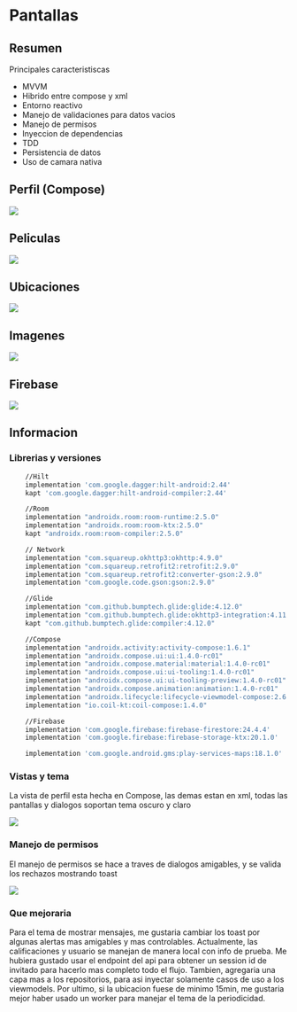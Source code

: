 # Pantallas

## Resumen
Principales caracteristiscas
- MVVM
- Hibrido entre compose y xml
- Entorno reactivo
- Manejo de validaciones para datos vacios
- Manejo de permisos
- Inyeccion de dependencias
- TDD
- Persistencia de datos
- Uso de camara nativa

## Perfil (Compose) 
<img src="images/profile.png">

## Peliculas
<img src="images/movies.png">

## Ubicaciones
<img src="images/locations.png">

## Imagenes
<img src="images/images.png">

## Firebase
<img src="images/firebase.png">

## Informacion
### Librerias y versiones
```sh
    //Hilt
    implementation 'com.google.dagger:hilt-android:2.44'
    kapt 'com.google.dagger:hilt-android-compiler:2.44'

    //Room
    implementation "androidx.room:room-runtime:2.5.0"
    implementation "androidx.room:room-ktx:2.5.0"
    kapt "androidx.room:room-compiler:2.5.0"

    // Network
    implementation "com.squareup.okhttp3:okhttp:4.9.0"
    implementation "com.squareup.retrofit2:retrofit:2.9.0"
    implementation "com.squareup.retrofit2:converter-gson:2.9.0"
    implementation "com.google.code.gson:gson:2.9.0"

    //Glide
    implementation "com.github.bumptech.glide:glide:4.12.0"
    implementation "com.github.bumptech.glide:okhttp3-integration:4.11.0"
    kapt "com.github.bumptech.glide:compiler:4.12.0"

    //Compose
    implementation "androidx.activity:activity-compose:1.6.1"
    implementation "androidx.compose.ui:ui:1.4.0-rc01"
    implementation "androidx.compose.material:material:1.4.0-rc01"
    implementation "androidx.compose.ui:ui-tooling:1.4.0-rc01"
    implementation "androidx.compose.ui:ui-tooling-preview:1.4.0-rc01"
    implementation "androidx.compose.animation:animation:1.4.0-rc01"
    implementation "androidx.lifecycle:lifecycle-viewmodel-compose:2.6.0"
    implementation "io.coil-kt:coil-compose:1.4.0"

    //Firebase
    implementation 'com.google.firebase:firebase-firestore:24.4.4'
    implementation 'com.google.firebase:firebase-storage-ktx:20.1.0'

    implementation 'com.google.android.gms:play-services-maps:18.1.0'
```

### Vistas y tema
La vista de perfil esta hecha en Compose, las demas estan en xml, todas las pantallas y dialogos soportan tema oscuro y claro

<img src="images/theme.png">

### Manejo de permisos
El manejo de permisos se hace a traves de dialogos amigables, y se valida los rechazos mostrando toast

<img src="images/permission.png">

### Que mejoraria
Para el tema de mostrar mensajes, me gustaria cambiar los toast por algunas alertas mas amigables y mas controlables.
Actualmente, las calificaciones y usuario se manejan de manera local con info de prueba. Me hubiera gustado usar el endpoint del api para obtener un session id de invitado para hacerlo mas completo todo el flujo.
Tambien, agregaria una capa mas a los repositorios, para asi inyectar solamente casos de uso a los viewmodels.
Por ultimo, si la ubicacion fuese de minimo 15min, me gustaria mejor haber usado un worker para manejar el tema de la periodicidad.
